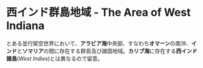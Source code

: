 # __西インド群島地域 - The Area of West Indiana__

とある並行架空世界において、**アラビア海**中央部、すなわち**オマーン**の南沖、**インド**と**ソマリア**の間に存在する群島及び諸国地域。**カリブ海**に存在する**西インド諸島**(*West Indies*)とは異なるので留意。
